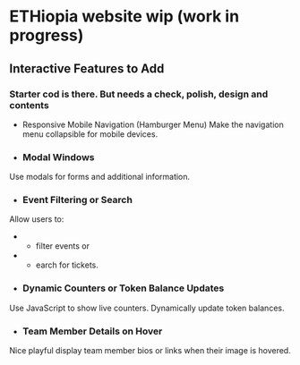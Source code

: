 # ETHiopia website wip (work in progress)
## Interactive Features to Add

### Starter cod is there. But needs a check, polish, design and contents
- Responsive Mobile Navigation (Hamburger Menu)
Make the navigation menu collapsible for mobile devices. 

- ### Modal Windows
Use modals for forms and additional information.

- ### Event Filtering or Search
Allow users to: 
- - filter events or 
- - earch for tickets.

- ### Dynamic Counters or Token Balance Updates
Use JavaScript to show live counters.
Dynamically update token balances.

- ### Team Member Details on Hover
Nice playful display team member bios or links when their image is hovered.
